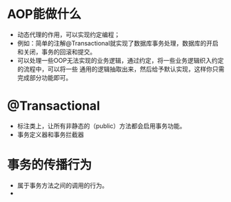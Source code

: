 # AOP能做什么
- 动态代理的作用，可以实现约定编程；
- 例如：简单的注解@Transactional就实现了数据库事务处理，数据库的开启和关闭，事务的回滚和提交。
- 可以处理一些OOP无法实现的业务逻辑，通过约定，将一些业务逻辑织入约定的流程中，可以将一些
  通用的逻辑抽取出来，然后给予默认实现，这样你只需完成部分功能即可。

# @Transactional
- 标注类上，让所有非静态的（public）方法都会启用事务功能。
- 事务定义器和事务拦截器

# 事务的传播行为
- 属于事务方法之间的调用的行为。
- 